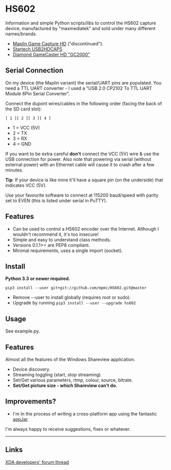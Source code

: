 # HS602

Information and simple Python scripts/libs to control the HS602 capture device, manufactured by "maxmediatek" and sold under many different names/brands.

* [Maplin Game Capture HD](http://www.maplin.co.uk/p/maplin-game-capture-hd-a84qu)  ("discontinued").
* [Startech USB2HDCAPS](https://www.startech.com/uk/AV/Converters/Video/standalone-video-capture-device~USB2HDCAPS)
* [Diamond GameCaster HD "GC2000"](http://www.diamondmm.com/diamond-gc2000-video-capture-edit-stream.html)


## Serial Connection

On my device (the Maplin variant) the serial/UART pins are populated. You need a TTL UART converter - I used a "USB 2.0 CP2102 To TTL UART Module 6Pin Serial Converter". 

Connect the dupont wires/cables in the following order (facing the back of the SD card slot):

```[ 1 ][ 2 ][ 3 ][ 4 ]```

* 1 = VCC (5V)
* 2 = TX
* 3 = RX
* 4 = GND

If you want to be extra careful **don't** connect the VCC (5V) wire & use the USB connection for power. Also note that powering via serial (without external power) with an Ethernet cable will cause it to crash after a few minutes.

**Tip**: If your device is like mine it'll have a square pin (on the underside) that indicates VCC (5V).

Use your favourite software to connect at 115200 baud/speed with parity set to EVEN (this is listed under serial in PuTTY).


## Features

* Can be used to control a HS602 encoder over the Internet. Although I wouldn't recommend it, it's too insecure! 
* Simple and easy to understand class methods.
* Versions 0.1.1>= are PEP8 compliant.
* Minimal requirements, uses a single import (socket).

## Install

**Python 3.3 or newer required.**

```
pip3 install --user git+git://github.com/mpmc/HS602.git@master
```

* Remove --user to install globally (requires root or sudo).
* Upgrade by running ```pip3 install --user --upgrade hs602```

## Usage

See example.py.

## Features

Almost all the features of the Windows Shareview application.

* Device discovery.
* Streaming toggling (start, stop streaming).
* Set/Get various parameters, rtmp, colour, source, bitrate.
* **Set/Get picture size - which Shareview can't do.**

## Improvements?

* I'm In the process of writing a cross-platform app using the fantastic [appJar](http://github.com/jarvisteach/appjar).

I'm always happy to receive suggestions, fixes or whatever. 

---

## Links
[XDA developers' forum thread](https://forum.xda-developers.com/hardware-hacking/hardware/easily-moddable-hdmi-capture-box-t2988451)
